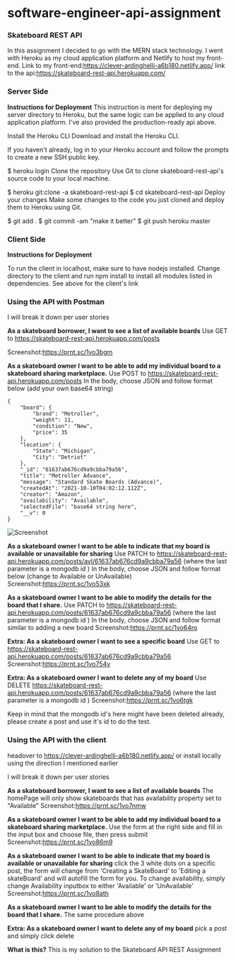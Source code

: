 # software-engineer-api-assignment

### Skateboard REST API

In this assignment I decided to go with the MERN stack technology.  I went with Heroku as my cloud application platform and Netlify to host my front-end.
Link to my front-end:https://clever-ardinghelli-a6b180.netlify.app/
link to the api:https://skateboard-rest-api.herokuapp.com/

### Server Side
**Instructions for Deployment**
This instruction is ment for deploying my server directory to Heroku, but the same logic can be applied to any cloud application platform. I've also provided the production-ready api above.


Install the Heroku CLI
Download and install the Heroku CLI.

If you haven't already, log in to your Heroku account and follow the prompts to create a new SSH public key.

$ heroku login
Clone the repository
Use Git to clone skateboard-rest-api's source code to your local machine.

$ heroku git:clone -a skateboard-rest-api
$ cd skateboard-rest-api
Deploy your changes
Make some changes to the code you just cloned and deploy them to Heroku using Git.

$ git add .
$ git commit -am "make it better"
$ git push heroku master


### Client Side
**Instructions for Deployment**

To run the client in localhost, make sure to have nodejs installed.
Change directory to the client and run npm install to install all modules listed in dependencies.
See above for the client's link 

### Using the API with Postman
I will break it down per user stories

**As a skateboard borrower, I want to see a list of available boards**
Use GET to https://skateboard-rest-api.herokuapp.com/posts

Screenshot:https://prnt.sc/1vo3bgm

**As a skateboard owner I want to be able to add my individual board to a skateboard sharing marketplace.**
Use POST to https://skateboard-rest-api.herokuapp.com/posts
In the body, choose JSON and follow format below (add your own base64 string)
	
	{
        "board": {
            "brand": "Metroller",
            "weight": 11,
            "condition": "New",
            "price": 35
        },
        "location": {
            "State": "Michigan",
            "City": "Detriot"
        },
        "_id": "61637ab676cd9a9cbba79a56",
        "title": "Metroller Advance",
        "message": "Standard Skate Boards (Advance)",
        "createdAt": "2021-10-10T04:02:12.112Z",
        "creator": "Amazon",
        "availability": "Available",
        "selectedFile": "base64 string here",
        "__v": 0
    }

![Screenshot](https://prnt.sc/1vo4lvy)

**As a skateboard owner I want to be able to indicate that my board is available or unavailable for sharing**
Use PATCH to https://skateboard-rest-api.herokuapp.com/posts/avl/61637ab676cd9a9cbba79a56  (where the last parameter is a mongodb id )
In the body, choose JSON and follow format below (change to Available or UnAvailable)
Screenshot:https://prnt.sc/1vo53xk

**As a skateboard owner I want to be able to modify the details for the board that I share.**
Use PATCH to https://skateboard-rest-api.herokuapp.com/posts/61637ab676cd9a9cbba79a56  (where the last parameter is a mongodb id )
In the body, choose JSON and follow format similar to adding a new board
Screenshot:https://prnt.sc/1vo64ro

**Extra: As a skateboard owner I want to see a specific board**
Use GET to https://skateboard-rest-api.herokuapp.com/posts/61637ab676cd9a9cbba79a56
Screenshot:https://prnt.sc/1vo754v

**Extra: As a skateboard owner I want to delete any of my board**
Use DELETE https://skateboard-rest-api.herokuapp.com/posts/61637ab676cd9a9cbba79a56 (where the last parameter is a mongodb id )
Screenshot:https://prnt.sc/1vo6tgk

Keep in mind that the mongodb id's here might have been deleted already, please create a post and use it's id to do the test.

### Using the API with the client
headover to https://clever-ardinghelli-a6b180.netlify.app/ or install locally using the direction I mentioned earlier

I will break it down per user stories

**As a skateboard borrower, I want to see a list of available boards**
The homePage will only show skateboards that has availability property set to "Available"
Screenshot:https://prnt.sc/1vo7nmw

**As a skateboard owner I want to be able to add my individual board to a skateboard sharing marketplace.**
Use the form at the right side and fill in the input box and choose file, then press submit
Screenshot:https://prnt.sc/1vo86m9

**As a skateboard owner I want to be able to indicate that my board is available or unavailable for sharing**
click the 3 white dots on a specific post, the form will change from 'Creating a SkateBoard' to  'Editing a skateBoard'
and will autofill the form for you. To change availability, simply change Availability inputbox to either 'Available' or 'UnAvailable'
Screenshot:https://prnt.sc/1vo8ath

**As a skateboard owner I want to be able to modify the details for the board that I share.**
The same procedure above


**Extra: As a skateboard owner I want to delete any of my board**
pick a post and simply click delete



**What is this?**
This is my solution to the Skateboard API REST Assignment
